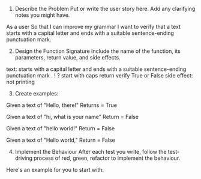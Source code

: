 1. Describe the Problem
Put or write the user story here. Add any clarifying notes you might have.

As a user
So that I can improve my grammar
I want to verify that a text starts with a capital letter and ends with a suitable sentence-ending punctuation mark.

2. Design the Function Signature
Include the name of the function, its parameters, return value, and side effects.

text: starts with a capital letter and ends with a suitable sentence-ending punctuation mark
. ! ? 
start with caps 
return verify True or False
side effect: not printing 

3. Create examples:

Given a text of "Hello, there!"
Returns = True 


Given a text of "hi, what is your name"
Return = False 


Given a text of "hello world!"
Return = False 


Given a text of "Hello world,"
Return = False 


4. Implement the Behaviour
After each test you write, follow the test-driving process of red, green, refactor to implement the behaviour.

Here's an example for you to start with:


